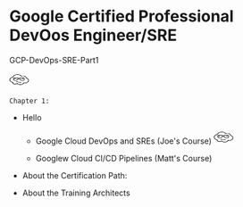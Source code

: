 # Google Certified Professional DevOos Engineer/SRE 

GCP-DevOps-SRE-Part1 

<a href="https://github.com/cgpeanut/GCP-DevOps-SRE-Part1/blob/master/images/gcp-exams.png"/></a>

<a href="https://github.com/cgpeanut/GCP-DevOps-SRE-Part1/blob/master/images/gcp-exams.png"  target="_blank"><img src="https://github.com/cgpeanut/aws-cloudformation/blob/main/images/cloud.png" alt="IMAGE ALT TEXT HERE" width="35" height="25" /></a>
```
Chapter 1: 
```
- Hello
     - Google Cloud DevOps and SREs (Joe's Course)
<a href="https://acloudguru.com/course/google-cloud-devops-and-sres-gcp-devops-engineer-track-part-2?_ga=2.153788856.1845187111.1605704963-222979442.1605704963"  target="_blank"><img src="https://github.com/cgpeanut/GCP-DevOps-SRE-Part1/blob/master/images/cloud.png" alt="IMAGE ALT TEXT HERE" width="35" height="25" /></a>

     - Googlew Cloud CI/CD Pipelines (Matt's Course)

- About the Certification Path:
- About the Training Architects

